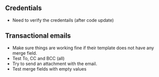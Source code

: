 ## Credentials

- Need to verify the credentails (after code update)



## Transactional emails

- Make sure things are working fine if their template does not have any merge field.
- Test To, CC and BCC (all)
- Try to send an attachment with the email.
- Test merge fields with empty values
